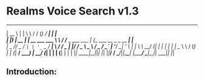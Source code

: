 # Realms Voice Search v1.3
 _____            _                __      __   _             _____                     _     
 |  __ \          | |               \ \    / /  (_)           / ____|                   | |    
 | |__) |___  __ _| |_ __ ___  ___   \ \  / /__  _  ___ ___  | (___   ___  __ _ _ __ ___| |__  
 |  _  // _ \/ _` | | '_ ` _ \/ __|   \ \/ / _ \| |/ __/ _ \  \___ \ / _ \/ _` | '__/ __| '_ \ 
 | | \ \  __/ (_| | | | | | | \__ \    \  / (_) | | (_|  __/  ____) |  __/ (_| | | | (__| | | |
 |_|  \_\___|\__,_|_|_| |_| |_|___/     \/ \___/|_|\___\___| |_____/ \___|\__,_|_|  \___|_| |_|

## Introduction:

